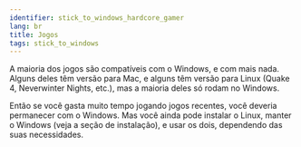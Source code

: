 ```yaml
---
identifier: stick_to_windows_hardcore_gamer
lang: br
title: ﻿Jogos
tags: stick_to_windows
---
```


A maioria dos jogos são compatíveis com o Windows, e com mais nada. Alguns deles têm versão para Mac, e alguns têm versão para Linux (Quake 4, Neverwinter Nights, etc.), mas a maioria deles só rodam no Windows.


Então se você gasta muito tempo jogando jogos recentes, você deveria permanecer com o Windows. Mas você ainda pode instalar o Linux, manter o Windows (veja a seção de instalação), e usar os dois, dependendo das suas necessidades.

